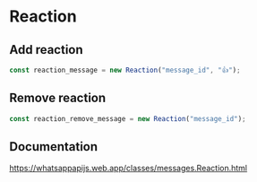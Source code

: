 # Reaction

## Add reaction

```ts
const reaction_message = new Reaction("message_id", "👍");
```

## Remove reaction

```ts
const reaction_remove_message = new Reaction("message_id");
```

## Documentation

https://whatsappapijs.web.app/classes/messages.Reaction.html
